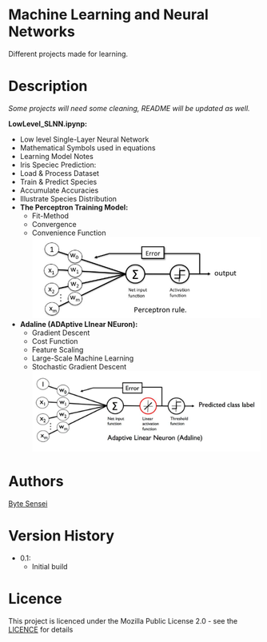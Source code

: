 # Machine Learning and Neural Networks
Different projects made for learning.

# Description
*Some projects will need some cleaning,*
*README will be updated as well.*

**LowLevel_SLNN.ipynp:**
- Low level Single-Layer Neural Network
- Mathematical Symbols used in equations
- Learning Model Notes
- Iris Speciec Prediction:
- Load & Process Dataset
- Train & Predict Species
- Accumulate Accuracies
- Illustrate Species Distribution
- **The Perceptron Training Model:**
    - Fit-Method
    - Convergence
    - Convenience Function
![Alt text](image-2.png)
- **Adaline (ADAptive LInear NEuron):**
    - Gradient Descent
    - Cost Function
    - Feature Scaling
    - Large-Scale Machine Learning 
    - Stochastic Gradient Descent
![Alt text](image-1.png)

# Authors
[Byte Sensei](https://github.com/bytesenseidk)

# Version History
- 0.1:
  * Initial build
   
# Licence
This project is licenced under the Mozilla Public License 2.0 - see the [LICENCE](https://github.com/LarsRosenkilde/MusicPlayer/blob/master/LICENCE) for details
